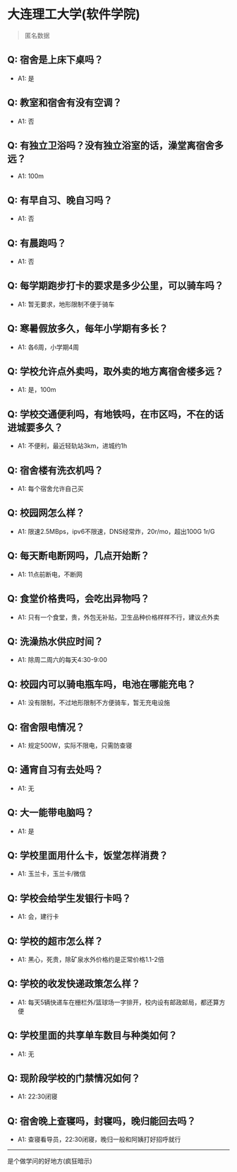 # 大连理工大学(软件学院)
> 匿名数据
## Q: 宿舍是上床下桌吗？
- A1: 是
## Q: 教室和宿舍有没有空调？
- A1: 否
## Q: 有独立卫浴吗？没有独立浴室的话，澡堂离宿舍多远？
- A1: 100m
## Q: 有早自习、晚自习吗？
- A1: 否
## Q: 有晨跑吗？
- A1: 否
## Q: 每学期跑步打卡的要求是多少公里，可以骑车吗？
- A1: 暂无要求，地形限制不便于骑车
## Q: 寒暑假放多久，每年小学期有多长？
- A1: 各6周，小学期4周
## Q: 学校允许点外卖吗，取外卖的地方离宿舍楼多远？
- A1: 是，100m
## Q: 学校交通便利吗，有地铁吗，在市区吗，不在的话进城要多久？
- A1: 不便利，最近轻轨站3km，进城约1h
## Q: 宿舍楼有洗衣机吗？
- A1: 每个宿舍允许自己买
## Q: 校园网怎么样？
- A1: 限速2.5MBps，ipv6不限速，DNS经常炸，20r/mo，超出100G 1r/G
## Q: 每天断电断网吗，几点开始断？
- A1: 11点前断电，不断网
## Q: 食堂价格贵吗，会吃出异物吗？
- A1: 只有一个食堂，贵，外包无补贴，卫生品种价格样样不行，建议点外卖
## Q: 洗澡热水供应时间？
- A1: 除周二周六的每天4:30-9:00
## Q: 校园内可以骑电瓶车吗，电池在哪能充电？
- A1: 没有限制，不过地形限制不方便骑车，暂无充电设施
## Q: 宿舍限电情况？
- A1: 规定500W，实际不限电，只需防查寝
## Q: 通宵自习有去处吗？
- A1: 无
## Q: 大一能带电脑吗？
- A1: 是
## Q: 学校里面用什么卡，饭堂怎样消费？
- A1: 玉兰卡，玉兰卡/微信
## Q: 学校会给学生发银行卡吗？
- A1: 会，建行卡
## Q: 学校的超市怎么样？
- A1: 黑心，死贵，除矿泉水外价格约是正常价格1.1-2倍
## Q: 学校的收发快递政策怎么样？
- A1: 每天5辆快递车在栅栏外/篮球场一字排开，校内设有邮政邮局，都还算方便
## Q: 学校里面的共享单车数目与种类如何？
- A1: 无
## Q: 现阶段学校的门禁情况如何？
- A1: 22:30闭寝
## Q: 宿舍晚上查寝吗，封寝吗，晚归能回去吗？
- A1: 查寝看导员，22:30闭寝，晚归一般和阿姨打好招呼就行
***
是个做学问的好地方(疯狂暗示)